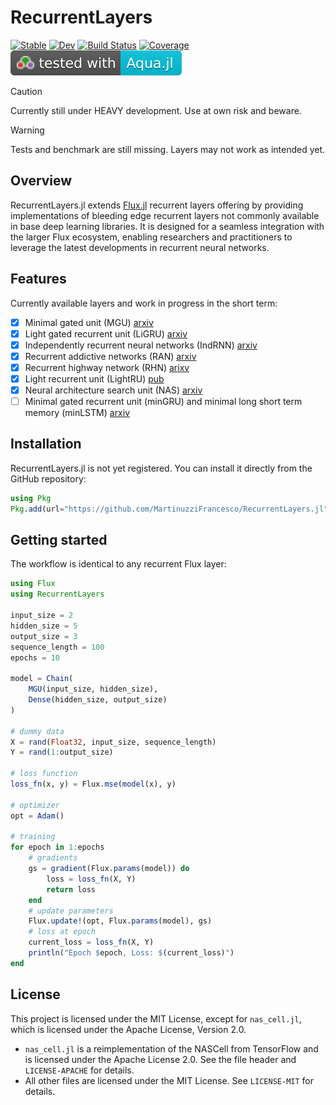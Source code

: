 # RecurrentLayers

[![Stable](https://img.shields.io/badge/docs-stable-blue.svg)](https://MartinuzziFrancesco.github.io/RecurrentLayers.jl/stable/)
[![Dev](https://img.shields.io/badge/docs-dev-blue.svg)](https://MartinuzziFrancesco.github.io/RecurrentLayers.jl/dev/)
[![Build Status](https://github.com/MartinuzziFrancesco/RecurrentLayers.jl/actions/workflows/CI.yml/badge.svg?branch=main)](https://github.com/MartinuzziFrancesco/RecurrentLayers.jl/actions/workflows/CI.yml?query=branch%3Amain)
[![Coverage](https://codecov.io/gh/MartinuzziFrancesco/RecurrentLayers.jl/branch/main/graph/badge.svg)](https://codecov.io/gh/MartinuzziFrancesco/RecurrentLayers.jl)
[![Aqua](https://raw.githubusercontent.com/JuliaTesting/Aqua.jl/master/badge.svg)](https://github.com/JuliaTesting/Aqua.jl)

> [!CAUTION]
> Currently still under HEAVY development. Use at own risk and beware.

> [!WARNING]  
> Tests and benchmark are still missing. Layers may not work as intended yet.


## Overview
RecurrentLayers.jl extends [Flux.jl](https://github.com/FluxML/Flux.jl) recurrent layers offering by providing implementations of bleeding edge recurrent layers not commonly available in base deep learning libraries. It is designed for a seamless integration with the larger Flux ecosystem, enabling researchers and practitioners to leverage the latest developments in recurrent neural networks.

## Features

Currently available layers and work in progress in the short term:
 - [x] Minimal gated unit (MGU) [arxiv](https://arxiv.org/abs/1603.09420)
 - [x] Light gated recurrent unit (LiGRU) [arxiv](https://arxiv.org/abs/1803.10225)
 - [x] Independently recurrent neural networks (IndRNN) [arxiv](https://arxiv.org/abs/1803.04831)
 - [x] Recurrent addictive networks (RAN) [arxiv](https://arxiv.org/abs/1705.07393)
 - [x] Recurrent highway network (RHN) [arixv](https://arxiv.org/pdf/1607.03474)
 - [x] Light recurrent unit (LightRU) [pub](https://www.mdpi.com/2079-9292/13/16/3204)
 - [x] Neural architecture search unit (NAS) [arxiv](https://arxiv.org/abs/1611.01578)
 - [ ] Minimal gated recurrent unit (minGRU) and minimal long short term memory (minLSTM) [arxiv](https://arxiv.org/abs/2410.01201)

## Installation

RecurrentLayers.jl is not yet registered. You can install it directly from the GitHub repository:
```julia
using Pkg
Pkg.add(url="https://github.com/MartinuzziFrancesco/RecurrentLayers.jl")
```

## Getting started

The workflow is identical to any recurrent Flux layer:

```julia
using Flux
using RecurrentLayers

input_size = 2
hidden_size = 5
output_size = 3
sequence_length = 100
epochs = 10

model = Chain(
    MGU(input_size, hidden_size),
    Dense(hidden_size, output_size)
)

# dummy data
X = rand(Float32, input_size, sequence_length)
Y = rand(1:output_size)

# loss function
loss_fn(x, y) = Flux.mse(model(x), y)

# optimizer
opt = Adam()

# training 
for epoch in 1:epochs
    # gradients
    gs = gradient(Flux.params(model)) do
        loss = loss_fn(X, Y)
        return loss
    end
    # update parameters
    Flux.update!(opt, Flux.params(model), gs)
    # loss at epoch
    current_loss = loss_fn(X, Y)
    println("Epoch $epoch, Loss: $(current_loss)")
end
```
## License

This project is licensed under the MIT License, except for `nas_cell.jl`, which is licensed under the Apache License, Version 2.0.

- `nas_cell.jl` is a reimplementation of the NASCell from TensorFlow and is licensed under the Apache License 2.0. See the file header and `LICENSE-APACHE` for details.
- All other files are licensed under the MIT License. See `LICENSE-MIT` for details.
